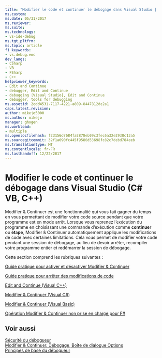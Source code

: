 ```yaml
---
title: "Modifier le code et continuer le débogage dans Visual Studio | Documents Microsoft"
ms.custom: 
ms.date: 05/31/2017
ms.reviewer: 
ms.suite: 
ms.technology:
- vs-ide-debug
ms.tgt_pltfrm: 
ms.topic: article
f1_keywords:
- vs.debug.enc
dev_langs:
- CSharp
- VB
- FSharp
- C++
helpviewer_keywords:
- Edit and Continue
- debugger, Edit and Continue
- debugging [Visual Studio], Edit and Continue
- debugger, tools for debugging
ms.assetid: 2cdd4531-7117-4221-a809-8447812de2a1
caps.latest.revision: 
author: mikejo5000
ms.author: mikejo
manager: ghogen
ms.workload:
- multiple
ms.openlocfilehash: f23156d7684fa2878eb09c3fec6a32e2938c13a5
ms.sourcegitcommit: 32f1a690fc445f9586d53698fc82c7debd784eeb
ms.translationtype: MT
ms.contentlocale: fr-FR
ms.lasthandoff: 12/22/2017
---
```

# <a name="edit-code-and-continue-debugging-in-visual-studio-c-vb-c"></a>Modifier le code et continuer le débogage dans Visual Studio (C# VB, C++)
Modifier & Continuer est une fonctionnalité qui vous fait gagner du temps en vous permettant de modifier votre code source pendant que votre programme est en mode arrêt. Lorsque vous reprenez l’exécution du programme en choisissant une commande d’exécution comme **continuer** ou **étape**, Modifier & Continuer automatiquement applique les modifications de code avec certaines limitations. Cela vous permet de modifier votre code pendant une session de débogage, au lieu de devoir arrêter, recompiler votre programme entier et redémarrer la session de débogage.  
  
 Cette section comprend les rubriques suivantes :   
  
 [Guide pratique pour activer et désactiver Modifier & Continuer](../debugger/how-to-enable-and-disable-edit-and-continue.md)  
  
 [Guide pratique pour arrêter des modifications de code](../debugger/how-to-stop-code-changes.md)   
  
 [Edit and Continue (Visual C++)](../debugger/edit-and-continue-visual-cpp.md)  
  
 [Modifier & Continuer (Visual C#)](../debugger/edit-and-continue-visual-csharp.md)  
  
 [Modifier & Continuer (Visual Basic)](../debugger/edit-and-continue-visual-basic.md)  
  
 [Opération Modifier & Continuer non prise en charge pour F#](../debugger/edit-and-continue-not-supported-for-f-hash.md)  
  
## <a name="see-also"></a>Voir aussi  
 [Sécurité du débogueur](../debugger/debugger-security.md)   
 [Modifier & Continuer, Débogage, Boîte de dialogue Options](http://msdn.microsoft.com/Library/009d225f-ef65-463f-a146-e4c518f86103)   
 [Principes de base du débogueur](../debugger/debugger-basics.md)